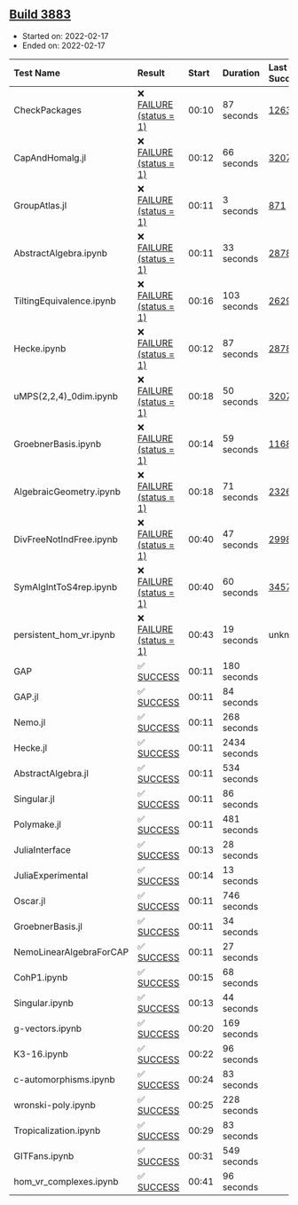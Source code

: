## [Build 3883](https://oscarci.mathematik.uni-kl.de/job/oscar-stable/3883/)

* Started on: 2022-02-17
* Ended on: 2022-02-17

| Test Name    | Result | Start | Duration | Last Success | First Failure |
|:-------------|:-------|:------|:---------|:-------------|:--------------|
| CheckPackages | ❌ [FAILURE (status = 1)](https://oscarci.mathematik.uni-kl.de/job/oscar-stable/3883/artifact/logs/build-3883/CheckPackages.log) | 00:10 | 87 seconds | [1263](https://oscarci.mathematik.uni-kl.de/job/oscar-stable/1263/) | [1264](https://oscarci.mathematik.uni-kl.de/job/oscar-stable/1264/) |
| CapAndHomalg.jl | ❌ [FAILURE (status = 1)](https://oscarci.mathematik.uni-kl.de/job/oscar-stable/3883/artifact/logs/build-3883/CapAndHomalg.jl.log) | 00:12 | 66 seconds | [3207](https://oscarci.mathematik.uni-kl.de/job/oscar-stable/3207/) | [3208](https://oscarci.mathematik.uni-kl.de/job/oscar-stable/3208/) |
| GroupAtlas.jl | ❌ [FAILURE (status = 1)](https://oscarci.mathematik.uni-kl.de/job/oscar-stable/3883/artifact/logs/build-3883/GroupAtlas.jl.log) | 00:11 | 3 seconds | [871](https://oscarci.mathematik.uni-kl.de/job/oscar-stable/871/) | [872](https://oscarci.mathematik.uni-kl.de/job/oscar-stable/872/) |
| AbstractAlgebra.ipynb | ❌ [FAILURE (status = 1)](https://oscarci.mathematik.uni-kl.de/job/oscar-stable/3883/artifact/logs/build-3883/AbstractAlgebra.ipynb.log) | 00:11 | 33 seconds | [2878](https://oscarci.mathematik.uni-kl.de/job/oscar-stable/2878/) | [2879](https://oscarci.mathematik.uni-kl.de/job/oscar-stable/2879/) |
| TiltingEquivalence.ipynb | ❌ [FAILURE (status = 1)](https://oscarci.mathematik.uni-kl.de/job/oscar-stable/3883/artifact/logs/build-3883/TiltingEquivalence.ipynb.log) | 00:16 | 103 seconds | [2629](https://oscarci.mathematik.uni-kl.de/job/oscar-stable/2629/) | [2630](https://oscarci.mathematik.uni-kl.de/job/oscar-stable/2630/) |
| Hecke.ipynb | ❌ [FAILURE (status = 1)](https://oscarci.mathematik.uni-kl.de/job/oscar-stable/3883/artifact/logs/build-3883/Hecke.ipynb.log) | 00:12 | 87 seconds | [2878](https://oscarci.mathematik.uni-kl.de/job/oscar-stable/2878/) | [2879](https://oscarci.mathematik.uni-kl.de/job/oscar-stable/2879/) |
| uMPS(2,2,4)_0dim.ipynb | ❌ [FAILURE (status = 1)](https://oscarci.mathematik.uni-kl.de/job/oscar-stable/3883/artifact/logs/build-3883/uMPS-2-2-4-_0dim.ipynb.log) | 00:18 | 50 seconds | [3207](https://oscarci.mathematik.uni-kl.de/job/oscar-stable/3207/) | [3208](https://oscarci.mathematik.uni-kl.de/job/oscar-stable/3208/) |
| GroebnerBasis.ipynb | ❌ [FAILURE (status = 1)](https://oscarci.mathematik.uni-kl.de/job/oscar-stable/3883/artifact/logs/build-3883/GroebnerBasis.ipynb.log) | 00:14 | 59 seconds | [1168](https://oscarci.mathematik.uni-kl.de/job/oscar-stable/1168/) | [1169](https://oscarci.mathematik.uni-kl.de/job/oscar-stable/1169/) |
| AlgebraicGeometry.ipynb | ❌ [FAILURE (status = 1)](https://oscarci.mathematik.uni-kl.de/job/oscar-stable/3883/artifact/logs/build-3883/AlgebraicGeometry.ipynb.log) | 00:18 | 71 seconds | [2326](https://oscarci.mathematik.uni-kl.de/job/oscar-stable/2326/) | [2327](https://oscarci.mathematik.uni-kl.de/job/oscar-stable/2327/) |
| DivFreeNotIndFree.ipynb | ❌ [FAILURE (status = 1)](https://oscarci.mathematik.uni-kl.de/job/oscar-stable/3883/artifact/logs/build-3883/DivFreeNotIndFree.ipynb.log) | 00:40 | 47 seconds | [2998](https://oscarci.mathematik.uni-kl.de/job/oscar-stable/2998/) | [2999](https://oscarci.mathematik.uni-kl.de/job/oscar-stable/2999/) |
| SymAlgIntToS4rep.ipynb | ❌ [FAILURE (status = 1)](https://oscarci.mathematik.uni-kl.de/job/oscar-stable/3883/artifact/logs/build-3883/SymAlgIntToS4rep.ipynb.log) | 00:40 | 60 seconds | [3457](https://oscarci.mathematik.uni-kl.de/job/oscar-stable/3457/) | [3458](https://oscarci.mathematik.uni-kl.de/job/oscar-stable/3458/) |
| persistent_hom_vr.ipynb | ❌ [FAILURE (status = 1)](https://oscarci.mathematik.uni-kl.de/job/oscar-stable/3883/artifact/logs/build-3883/persistent_hom_vr.ipynb.log) | 00:43 | 19 seconds | unknown | unknown |
| GAP | ✅ [SUCCESS](https://oscarci.mathematik.uni-kl.de/job/oscar-stable/3883/artifact/logs/build-3883/GAP.log) | 00:11 | 180 seconds |  |  |
| GAP.jl | ✅ [SUCCESS](https://oscarci.mathematik.uni-kl.de/job/oscar-stable/3883/artifact/logs/build-3883/GAP.jl.log) | 00:11 | 84 seconds |  |  |
| Nemo.jl | ✅ [SUCCESS](https://oscarci.mathematik.uni-kl.de/job/oscar-stable/3883/artifact/logs/build-3883/Nemo.jl.log) | 00:11 | 268 seconds |  |  |
| Hecke.jl | ✅ [SUCCESS](https://oscarci.mathematik.uni-kl.de/job/oscar-stable/3883/artifact/logs/build-3883/Hecke.jl.log) | 00:11 | 2434 seconds |  |  |
| AbstractAlgebra.jl | ✅ [SUCCESS](https://oscarci.mathematik.uni-kl.de/job/oscar-stable/3883/artifact/logs/build-3883/AbstractAlgebra.jl.log) | 00:11 | 534 seconds |  |  |
| Singular.jl | ✅ [SUCCESS](https://oscarci.mathematik.uni-kl.de/job/oscar-stable/3883/artifact/logs/build-3883/Singular.jl.log) | 00:11 | 86 seconds |  |  |
| Polymake.jl | ✅ [SUCCESS](https://oscarci.mathematik.uni-kl.de/job/oscar-stable/3883/artifact/logs/build-3883/Polymake.jl.log) | 00:11 | 481 seconds |  |  |
| JuliaInterface | ✅ [SUCCESS](https://oscarci.mathematik.uni-kl.de/job/oscar-stable/3883/artifact/logs/build-3883/JuliaInterface.log) | 00:13 | 28 seconds |  |  |
| JuliaExperimental | ✅ [SUCCESS](https://oscarci.mathematik.uni-kl.de/job/oscar-stable/3883/artifact/logs/build-3883/JuliaExperimental.log) | 00:14 | 13 seconds |  |  |
| Oscar.jl | ✅ [SUCCESS](https://oscarci.mathematik.uni-kl.de/job/oscar-stable/3883/artifact/logs/build-3883/Oscar.jl.log) | 00:11 | 746 seconds |  |  |
| GroebnerBasis.jl | ✅ [SUCCESS](https://oscarci.mathematik.uni-kl.de/job/oscar-stable/3883/artifact/logs/build-3883/GroebnerBasis.jl.log) | 00:11 | 34 seconds |  |  |
| NemoLinearAlgebraForCAP | ✅ [SUCCESS](https://oscarci.mathematik.uni-kl.de/job/oscar-stable/3883/artifact/logs/build-3883/NemoLinearAlgebraForCAP.log) | 00:11 | 27 seconds |  |  |
| CohP1.ipynb | ✅ [SUCCESS](https://oscarci.mathematik.uni-kl.de/job/oscar-stable/3883/artifact/logs/build-3883/CohP1.ipynb.log) | 00:15 | 68 seconds |  |  |
| Singular.ipynb | ✅ [SUCCESS](https://oscarci.mathematik.uni-kl.de/job/oscar-stable/3883/artifact/logs/build-3883/Singular.ipynb.log) | 00:13 | 44 seconds |  |  |
| g-vectors.ipynb | ✅ [SUCCESS](https://oscarci.mathematik.uni-kl.de/job/oscar-stable/3883/artifact/logs/build-3883/g-vectors.ipynb.log) | 00:20 | 169 seconds |  |  |
| K3-16.ipynb | ✅ [SUCCESS](https://oscarci.mathematik.uni-kl.de/job/oscar-stable/3883/artifact/logs/build-3883/K3-16.ipynb.log) | 00:22 | 96 seconds |  |  |
| c-automorphisms.ipynb | ✅ [SUCCESS](https://oscarci.mathematik.uni-kl.de/job/oscar-stable/3883/artifact/logs/build-3883/c-automorphisms.ipynb.log) | 00:24 | 83 seconds |  |  |
| wronski-poly.ipynb | ✅ [SUCCESS](https://oscarci.mathematik.uni-kl.de/job/oscar-stable/3883/artifact/logs/build-3883/wronski-poly.ipynb.log) | 00:25 | 228 seconds |  |  |
| Tropicalization.ipynb | ✅ [SUCCESS](https://oscarci.mathematik.uni-kl.de/job/oscar-stable/3883/artifact/logs/build-3883/Tropicalization.ipynb.log) | 00:29 | 83 seconds |  |  |
| GITFans.ipynb | ✅ [SUCCESS](https://oscarci.mathematik.uni-kl.de/job/oscar-stable/3883/artifact/logs/build-3883/GITFans.ipynb.log) | 00:31 | 549 seconds |  |  |
| hom_vr_complexes.ipynb | ✅ [SUCCESS](https://oscarci.mathematik.uni-kl.de/job/oscar-stable/3883/artifact/logs/build-3883/hom_vr_complexes.ipynb.log) | 00:41 | 96 seconds |  |  |
